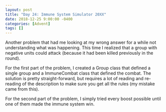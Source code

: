 ```yaml
---
layout: post
title: "Day 24: Immune System Simulator 20XX"
date: 2018-12-25 9:00:00 -0400
categories: [Advent]
tags: []
---
```

Another problem that had me looking at my wrong answer for a while not understanding what was happening. This time I realized that a group with negative units could attack (because it had been killed previously in the round).

For the first part of the problem, I created a Group class that defined a single group and a ImmuneCombat class that defined the combat. The solution is pretty straight-forward, but requires a lot of reading and re-reading of the description to make sure you get all the rules (my mistake came from this).

For the second part of the problem, I simply tried every boost possible until one of them made the immune system win. 